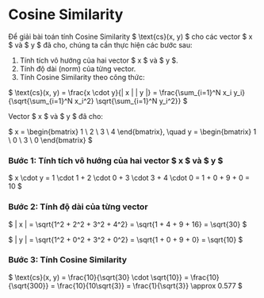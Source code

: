 
# Cosine Similarity

Để giải bài toán tính Cosine Similarity $ \text{cs}(x, y) $ cho các vector $ x $ và $ y $ đã cho, chúng ta cần thực hiện các bước sau:

1. Tính tích vô hướng của hai vector $ x $ và $ y $.
2. Tính độ dài (norm) của từng vector.
3. Tính Cosine Similarity theo công thức:

$ 
\text{cs}(x, y) = \frac{x \cdot y}{\| x \| \| y \|} = \frac{\sum_{i=1}^N x_i y_i}{\sqrt{\sum_{i=1}^N x_i^2} \sqrt{\sum_{i=1}^N y_i^2}} 
$

Vector $ x $ và $ y $ đã cho:

$
x = \begin{bmatrix}
1 \\
2 \\
3 \\
4 
\end{bmatrix}, \quad y = \begin{bmatrix}
1 \\
0 \\
3 \\
0 
\end{bmatrix} 
$

### Bước 1: Tính tích vô hướng của hai vector $ x $ và $ y $

$ 
x \cdot y = 1 \cdot 1 + 2 \cdot 0 + 3 \cdot 3 + 4 \cdot 0 = 1 + 0 + 9 + 0 = 10 
$

### Bước 2: Tính độ dài của từng vector

$ 
\| x \| = \sqrt{1^2 + 2^2 + 3^2 + 4^2} = \sqrt{1 + 4 + 9 + 16} = \sqrt{30} 
$

$ 
\| y \| = \sqrt{1^2 + 0^2 + 3^2 + 0^2} = \sqrt{1 + 0 + 9 + 0} = \sqrt{10} 
$

### Bước 3: Tính Cosine Similarity

$ 
\text{cs}(x, y) = \frac{10}{\sqrt{30} \cdot \sqrt{10}} = \frac{10}{\sqrt{300}} = \frac{10}{10\sqrt{3}} = \frac{1}{\sqrt{3}} \approx 0.577 
$
